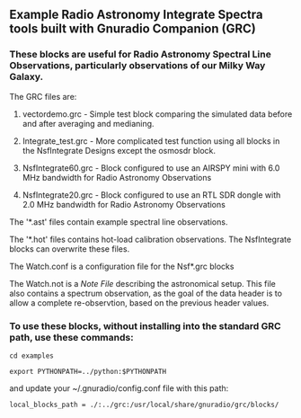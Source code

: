 ## Example Radio Astronomy Integrate Spectra tools built with Gnuradio Companion (GRC)

### These blocks are useful for Radio Astronomy Spectral Line Observations, particularly observations of our Milky Way Galaxy.

The GRC files are:

1. vectordemo.grc - Simple test block comparing the simulated data before and after averaging and medianing.

1. Integrate_test.grc - More complicated test function using all blocks in the NsfIntegrate Designs except
the osmosdr block.

1. NsfIntegrate60.grc - Block configured to use an AIRSPY mini with 6.0 MHz bandwidth for Radio Astronomy Observations

1. NsfIntegrate20.grc - Block configured to use an RTL SDR dongle with 2.0 MHz bandwidth for Radio Astronomy Observations

The '*.ast' files contain example spectral line observations. 

The '*.hot' files contains hot-load calibration observations.  The NsfIntegrate blocks can overwrite these files.

The Watch.conf is a configuration file for the Nsf*.grc blocks

The Watch.not is a *Note File* describing the astronomical setup.  This file also contains a spectrum observation,
as the goal of the data header is to allow a complete re-observtion, based on the previous header values.

### To use these blocks, without installing into the standard GRC path, use these commands:

`cd examples`

`export PYTHONPATH=../python:$PYTHONPATH`

and update your ~/.gnuradio/config.conf file with this path:

`local_blocks_path = ./:../grc:/usr/local/share/gnuradio/grc/blocks/`

